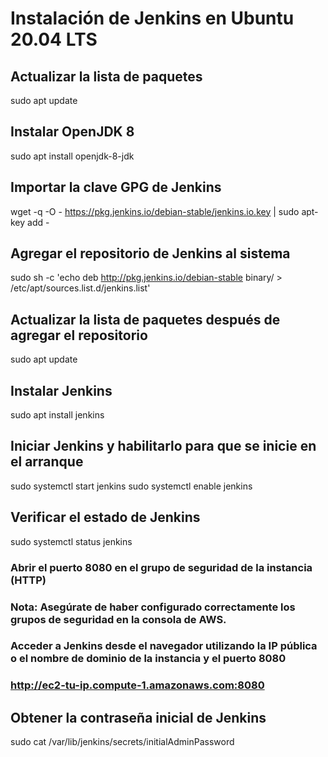# Instalación de Jenkins en Ubuntu 20.04 LTS
## Actualizar la lista de paquetes
sudo apt update

## Instalar OpenJDK 8
sudo apt install openjdk-8-jdk

## Importar la clave GPG de Jenkins
wget -q -O - https://pkg.jenkins.io/debian-stable/jenkins.io.key | sudo apt-key add -

## Agregar el repositorio de Jenkins al sistema
sudo sh -c 'echo deb http://pkg.jenkins.io/debian-stable binary/ > /etc/apt/sources.list.d/jenkins.list'

## Actualizar la lista de paquetes después de agregar el repositorio
sudo apt update

## Instalar Jenkins
sudo apt install jenkins

## Iniciar Jenkins y habilitarlo para que se inicie en el arranque
sudo systemctl start jenkins
sudo systemctl enable jenkins

## Verificar el estado de Jenkins
sudo systemctl status jenkins

### Abrir el puerto 8080 en el grupo de seguridad de la instancia (HTTP)
### Nota: Asegúrate de haber configurado correctamente los grupos de seguridad en la consola de AWS.

### Acceder a Jenkins desde el navegador utilizando la IP pública o el nombre de dominio de la instancia y el puerto 8080
### http://ec2-tu-ip.compute-1.amazonaws.com:8080

## Obtener la contraseña inicial de Jenkins
sudo cat /var/lib/jenkins/secrets/initialAdminPassword
